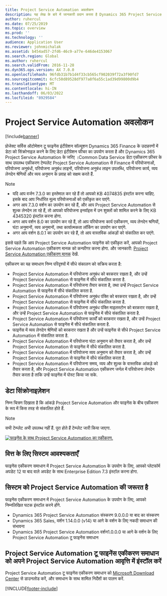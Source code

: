 ```yaml
---
title: Project Service Automation अवलोकन
description: यह लेख के बारे में जानकारी प्रदान करता है Dynamics 365 Project Service Automation Dynamics 365 Finance एकीकरण समाधान के लिए।
author: ruhercul
ms.date: 07/25/2019
ms.topic: overview
ms.prod: ''
ms.technology: ''
audience: Application User
ms.reviewer: johnmichalak
ms.assetid: b454ad57-2fd6-46c9-a77e-646de4153067
ms.search.region: Global
ms.author: ruhercul
ms.search.validFrom: 2016-11-28
ms.dyn365.ops.version: AX 7.0.0
ms.openlocfilehash: 96fdb31b7b1d4f33cb565cf902039f72a3f90fd7
ms.sourcegitcommit: 6cfc50d89528df977a8f6a55c1ad39d99800d9b4
ms.translationtype: MT
ms.contentlocale: hi-IN
ms.lasthandoff: 06/03/2022
ms.locfileid: "8929584"
---
```

# <a name="project-service-automation-overview"></a>Project Service Automation अवलोकन

[!include[banner](../includes/banner.md)]


प्रोजेक्ट सर्विस ऑटोमेशन टू फाइनेंस इंटीग्रेशन सॉल्यूशन Dynamics 365 Finance के उदाहरणों में डेटा को सिंक्रोनाइज़ करने के लिए डेटा इंटीग्रेशन फीचर का उपयोग करता है और Dynamics 365 Project Service Automation के जरिए ।Common Data Service डेटा एकीकरण फ़ीचर के साथ उपलब्ध एकीकरण टेम्पलेट Project Service Automation से Finance में परियोजनाओं, परियोजना अनुबंधों, परियोजना अनुबंध लाइनों, परियोजना अनुबंध लाइन उपलब्धि, परियोजना कार्य, व्यय लेनदेन श्रेणियों और व्यय अनुमान के प्रवाह को सक्षम करते हैं.

> [!NOTE]
> - यदि आप वर्जन 7.3.0 का इस्तेमाल कर रहे हैं तो आपको KB 4074835 इंस्टॉल करना चाहिए. इसके बाद आप निर्धारित मूल्य परियोजनाओं को एकीकृत कर पाएंगे.
> - अगर आप 7.3.0 वर्शन का उपयोग कर रहे हैं, और आप Project Service Automation से शुल्क लेनदेन ला रहे हैं, तो आपको परियोजना इनवॉइस में उन शुक्लों को शामिल करने के लिए KB 4345320 इंस्टॉल करना होगा.
> - अगर आप वर्शन 8.0 का उपयोग कर रहे हैं, तो आप परियोजना कार्य एकीकरण, व्यय लेनदेन श्रणियों, घंटा अनुमानों, व्यय अनुमानों, तथा कार्यात्मकता लॉकिंग का उपयोग कर पाएंगे.
> - अगर आप वर्शन 8.0.1 का उपयोग कर रहे हैं, तो आप वास्तविक आंकड़ों को संकालित कर पाएंगे.

इससे पहले कि आप Project Service Automation फाइनेंस को एकीकृत करें, आपको Project Service Automation एकीकरण मानक को कन्फीगर करना होगा. और जानकारी: [Project Service Automation एकीकरण मानक](PSA-parameters.md) देखें.

एकीकरण का यह समाधान निम्न परिदृश्यों में सीधे संकालन को सक्रिय करता है:

- Project Service Automation में परियोजना अनुबंध को बरकरार रखता है, और उन्हें Project Service Automation से फाइनेंस में सीधे संकालित करता है.
- Project Service Automation में परियोजना तैयार करता है, तथा उन्हें Project Service Automation से फाइनेंस में सीधे संकालित करता है.
- Project Service Automation में परियोजना अनुबंध पंक्ति को बरकरार रखता है, और उन्हें Project Service Automation से फाइनेंस में सीधे संकालित करता है.
- Project Service Automation में परियोजना अनुबंध पंक्ति माइलस्टोन को बरकरार रखता है, और उन्हें Project Service Automation से फाइनेंस में सीधे संकालित करता है.
- Project Service Automation में परियोजना कार्यों को बरकरार रखता है, और उन्हें Project Service Automation से फाइनेंस में सीधे संकालित करता है.
- फाइनेंस में व्यय लेनदेन श्रेणियों को बरकरार रखता है और उन्हें फाइनेंस से सीधे Project Service Automation में संकालित करता है.
- Project Service Automation में परियोजना घंटा अनुमान को तैयार करता है, और उन्हें Project Service Automation से फाइनेंस में सीधे संकालित करता है.
- Project Service Automation में परियोजना व्यय अनुमान को तैयार करता है, और उन्हें Project Service Automation से फाइनेंस में सीधे संकालित करता है.
- Project Service Automation में परियोजना समय, व्यय और शुल्क के वास्तविक आंकड़े को तैयार करता है, और Project Service Automation एकीकरण जर्नल में परियोजना लेनदेन तैयार करता है ताकि उन्हें फाइनेंस में पोस्ट किया जा सके.

## <a name="data-synchronization"></a>डेटा सिंक्रोनाइज़ेशन

निम्न चित्रण दिखाता है कि आंकड़े Project Service Automation और फाइनेंस के बीच एकीकरण के रूप में किस तरह से संकालित होते हैं.

> [!NOTE]
> सभी टेम्प्लेट अभी उपलब्ध नहीं हैं. पूरा होते हैं टेम्प्लेट जारी किया जाएगा.

[![फाइनेंस के साथ Project Service Automation का एकीकरण.](./media/PSA-integration.png)](./media/PSA-integration.png)

## <a name="system-requirements-for-finance"></a>वित्त के लिए सिस्टम आवश्यकताएँ

फाइनेंस एकीकरण समाधान में Project Service Automation के उपयोग के लिए, आपको प्लेटफॉर्म अपडेट 12 या बाद वाले अपडेट के साथ Enterprise Edition 7.3 इंस्टॉल करना होगा.

## <a name="system-requirements-for-project-service-automation"></a>सिस्टम को Project Service Automation की जरूरत है

फाइनेंस एकीकरण समाधान में Project Service Automation के उपयोग के लिए, आपको निम्नलिखित घटक इंस्टॉल करने होंगे.

- Dynamics 365 Project Service Automation संस्करण 9.0.0.0 या बाद का संस्करण
- Dynamics 365 Sales, वर्शन 1.14.0.0 (v14) या आगे के वर्शन के लिए नकदी समाधान की संभावना
- Dynamics 365 Project Service Automation वर्शन1.0.0.0 या आगे के वर्शन के लिए Project Service Automation टू फाइनेंस समाधान

## <a name="install-the-project-service-automation-to-finance-integration-solution-in-your-project-service-automation-instance"></a>Project Service Automation टू फाइनेंस एकीकरण समाधान को अपने Project Service Automation आवृत्ति में इंस्टॉल करें

Project Service Automation टू फाइनेंस एकीकरण समाधान को [Microsoft Download Center](https://www.microsoft.com/download/details.aspx?id=57016) से डाउनलोड करें, और समाधान के साथ शामिल निर्देशों का पालन करें.


[!INCLUDE[footer-include](../includes/footer-banner.md)]
